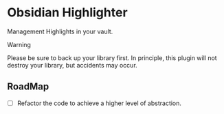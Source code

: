 # Obsidian Highlighter

Management Highlights in your vault.

> [!WARNING]
> Please be sure to back up your library first. In principle, this plugin will not destroy your library, but accidents may occur.

## RoadMap

- [ ] Refactor the code to achieve a higher level of abstraction.